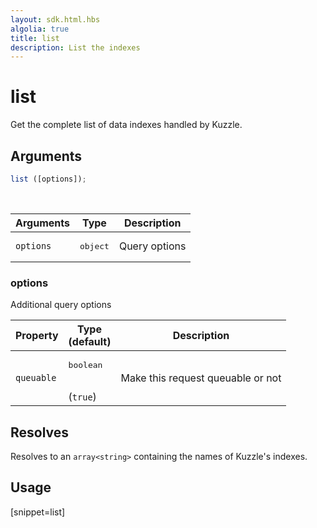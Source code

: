 ```yaml
---
layout: sdk.html.hbs
algolia: true
title: list
description: List the indexes
---
```


# list

Get the complete list of data indexes handled by Kuzzle.

## Arguments

```javascript
list ([options]);
```

<br/>

| Arguments | Type   | Description                         |
| --------- | ------ | ----------------------------------- |
| `options` | <pre>object</pre> | Query options |

### **options**

Additional query options

| Property     | Type<br/>(default)    | Description   |
| -------------- | --------- | ------------- |
|  `queuable`  |  <pre>boolean</pre> <br/>(`true`) |  Make this request queuable or not  |

## Resolves

Resolves to an `array<string>` containing the names of Kuzzle's indexes.

## Usage

[snippet=list]

